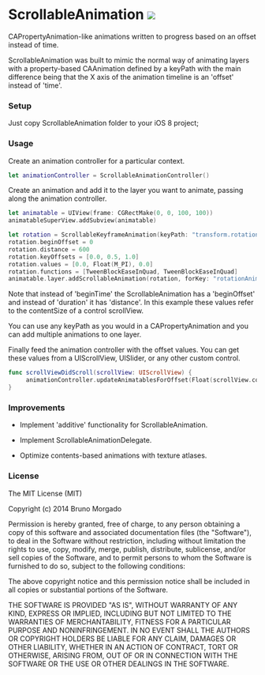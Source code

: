ScrollableAnimation [![](http://img.shields.io/badge/iOS-8.0%2B-lightgrey.svg)]()
=====

CAPropertyAnimation-like animations written to progress based on an offset instead of time.

ScrollableAnimation was built to mimic the normal way of animating layers with a property-based CAAnimation defined by a keyPath with the main difference being that the X axis of the animation timeline is an 'offset' instead of 'time'.

### Setup

Just copy ScrollableAnimation folder to your iOS 8 project;

### Usage

Create an animation controller for a particular context.

```swift
let animationController = ScrollableAnimationController()
```

Create an animation and add it to the layer you want to animate, passing along the animation controller.

```swift
let animatable = UIView(frame: CGRectMake(0, 0, 100, 100))
animatableSuperView.addSubview(animatable)
```

```swift
let rotation = ScrollableKeyframeAnimation(keyPath: "transform.rotation.z")
rotation.beginOffset = 0
rotation.distance = 600
rotation.keyOffsets = [0.0, 0.5, 1.0]
rotation.values = [0.0, Float(M_PI), 0.0]
rotation.functions = [TweenBlockEaseInQuad, TweenBlockEaseInQuad]
animatable.layer.addScrollableAnimation(rotation, forKey: "rotationAnimation", withController: animationController)
```
Note that instead of 'beginTime' the ScrollableAnimation has a 'beginOffset' and instead of 'duration' it has 'distance'. In this example these values refer to the contentSize of a control scrollView.

You can use any keyPath as you would in a CAPropertyAnimation and you can add multiple animations to one layer.

Finally feed the animation controller with the offset values. You can get these values from a UIScrollView, UISlider, or any other custom control.

```swift
func scrollViewDidScroll(scrollView: UIScrollView) {
     animationController.updateAnimatablesForOffset(Float(scrollView.contentOffset.y))
}
```

### Improvements

- Implement 'additive' functionality for ScrollableAnimation.

- Implement ScrollableAnimationDelegate.

- Optimize contents-based animations with texture atlases.

### License

The MIT License (MIT)

Copyright (c) 2014 Bruno Morgado

Permission is hereby granted, free of charge, to any person obtaining a copy
of this software and associated documentation files (the "Software"), to deal
in the Software without restriction, including without limitation the rights
to use, copy, modify, merge, publish, distribute, sublicense, and/or sell
copies of the Software, and to permit persons to whom the Software is
furnished to do so, subject to the following conditions:

The above copyright notice and this permission notice shall be included in all
copies or substantial portions of the Software.

THE SOFTWARE IS PROVIDED "AS IS", WITHOUT WARRANTY OF ANY KIND, EXPRESS OR
IMPLIED, INCLUDING BUT NOT LIMITED TO THE WARRANTIES OF MERCHANTABILITY,
FITNESS FOR A PARTICULAR PURPOSE AND NONINFRINGEMENT. IN NO EVENT SHALL THE
AUTHORS OR COPYRIGHT HOLDERS BE LIABLE FOR ANY CLAIM, DAMAGES OR OTHER
LIABILITY, WHETHER IN AN ACTION OF CONTRACT, TORT OR OTHERWISE, ARISING FROM,
OUT OF OR IN CONNECTION WITH THE SOFTWARE OR THE USE OR OTHER DEALINGS IN THE
SOFTWARE.

